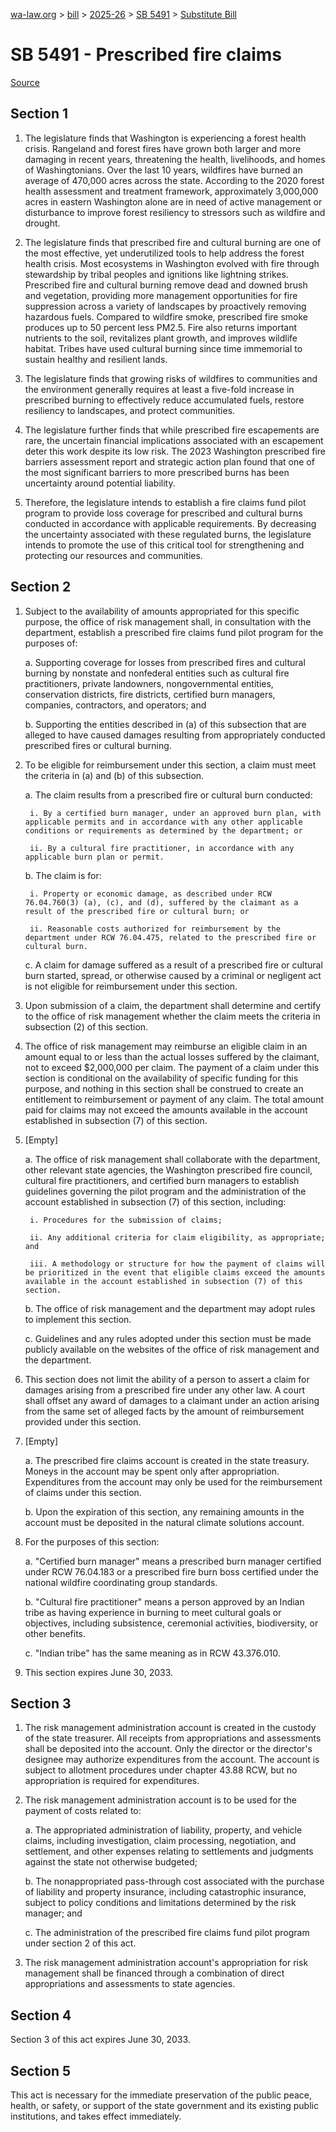 [wa-law.org](/) > [bill](/bill/) > [2025-26](/bill/2025-26/) > [SB 5491](/bill/2025-26/sb/5491/) > [Substitute Bill](/bill/2025-26/sb/5491/S/)

# SB 5491 - Prescribed fire claims

[Source](http://lawfilesext.leg.wa.gov/biennium/2025-26/Pdf/Bills/Senate%20Bills/5491-S.pdf)

## Section 1
1. The legislature finds that Washington is experiencing a forest health crisis. Rangeland and forest fires have grown both larger and more damaging in recent years, threatening the health, livelihoods, and homes of Washingtonians. Over the last 10 years, wildfires have burned an average of 470,000 acres across the state. According to the 2020 forest health assessment and treatment framework, approximately 3,000,000 acres in eastern Washington alone are in need of active management or disturbance to improve forest resiliency to stressors such as wildfire and drought.

2. The legislature finds that prescribed fire and cultural burning are one of the most effective, yet underutilized tools to help address the forest health crisis. Most ecosystems in Washington evolved with fire through stewardship by tribal peoples and ignitions like lightning strikes. Prescribed fire and cultural burning remove dead and downed brush and vegetation, providing more management opportunities for fire suppression across a variety of landscapes by proactively removing hazardous fuels. Compared to wildfire smoke, prescribed fire smoke produces up to 50 percent less PM2.5. Fire also returns important nutrients to the soil, revitalizes plant growth, and improves wildlife habitat. Tribes have used cultural burning since time immemorial to sustain healthy and resilient lands.

3. The legislature finds that growing risks of wildfires to communities and the environment generally requires at least a five-fold increase in prescribed burning to effectively reduce accumulated fuels, restore resiliency to landscapes, and protect communities.

4. The legislature further finds that while prescribed fire escapements are rare, the uncertain financial implications associated with an escapement deter this work despite its low risk. The 2023 Washington prescribed fire barriers assessment report and strategic action plan found that one of the most significant barriers to more prescribed burns has been uncertainty around potential liability.

5. Therefore, the legislature intends to establish a fire claims fund pilot program to provide loss coverage for prescribed and cultural burns conducted in accordance with applicable requirements. By decreasing the uncertainty associated with these regulated burns, the legislature intends to promote the use of this critical tool for strengthening and protecting our resources and communities.

## Section 2
1. Subject to the availability of amounts appropriated for this specific purpose, the office of risk management shall, in consultation with the department, establish a prescribed fire claims fund pilot program for the purposes of:

    a. Supporting coverage for losses from prescribed fires and cultural burning by nonstate and nonfederal entities such as cultural fire practitioners, private landowners, nongovernmental entities, conservation districts, fire districts, certified burn managers, companies, contractors, and operators; and

    b. Supporting the entities described in (a) of this subsection that are alleged to have caused damages resulting from appropriately conducted prescribed fires or cultural burning.

2. To be eligible for reimbursement under this section, a claim must meet the criteria in (a) and (b) of this subsection.

    a. The claim results from a prescribed fire or cultural burn conducted:

        i. By a certified burn manager, under an approved burn plan, with applicable permits and in accordance with any other applicable conditions or requirements as determined by the department; or

        ii. By a cultural fire practitioner, in accordance with any applicable burn plan or permit.

    b. The claim is for:

        i. Property or economic damage, as described under RCW 76.04.760(3) (a), (c), and (d), suffered by the claimant as a result of the prescribed fire or cultural burn; or

        ii. Reasonable costs authorized for reimbursement by the department under RCW 76.04.475, related to the prescribed fire or cultural burn.

    c. A claim for damage suffered as a result of a prescribed fire or cultural burn started, spread, or otherwise caused by a criminal or negligent act is not eligible for reimbursement under this section.

3. Upon submission of a claim, the department shall determine and certify to the office of risk management whether the claim meets the criteria in subsection (2) of this section.

4. The office of risk management may reimburse an eligible claim in an amount equal to or less than the actual losses suffered by the claimant, not to exceed $2,000,000 per claim. The payment of a claim under this section is conditional on the availability of specific funding for this purpose, and nothing in this section shall be construed to create an entitlement to reimbursement or payment of any claim. The total amount paid for claims may not exceed the amounts available in the account established in subsection (7) of this section.

5. [Empty]

    a. The office of risk management shall collaborate with the department, other relevant state agencies, the Washington prescribed fire council, cultural fire practitioners, and certified burn managers to establish guidelines governing the pilot program and the administration of the account established in subsection (7) of this section, including:

        i. Procedures for the submission of claims;

        ii. Any additional criteria for claim eligibility, as appropriate; and

        iii. A methodology or structure for how the payment of claims will be prioritized in the event that eligible claims exceed the amounts available in the account established in subsection (7) of this section.

    b. The office of risk management and the department may adopt rules to implement this section.

    c. Guidelines and any rules adopted under this section must be made publicly available on the websites of the office of risk management and the department.

6. This section does not limit the ability of a person to assert a claim for damages arising from a prescribed fire under any other law. A court shall offset any award of damages to a claimant under an action arising from the same set of alleged facts by the amount of reimbursement provided under this section.

7. [Empty]

    a. The prescribed fire claims account is created in the state treasury. Moneys in the account may be spent only after appropriation. Expenditures from the account may only be used for the reimbursement of claims under this section.

    b. Upon the expiration of this section, any remaining amounts in the account must be deposited in the natural climate solutions account.

8. For the purposes of this section:

    a. "Certified burn manager" means a prescribed burn manager certified under RCW 76.04.183 or a prescribed fire burn boss certified under the national wildfire coordinating group standards.

    b. "Cultural fire practitioner" means a person approved by an Indian tribe as having experience in burning to meet cultural goals or objectives, including subsistence, ceremonial activities, biodiversity, or other benefits.

    c. "Indian tribe" has the same meaning as in RCW 43.376.010.

9. This section expires June 30, 2033.

## Section 3
1. The risk management administration account is created in the custody of the state treasurer. All receipts from appropriations and assessments shall be deposited into the account. Only the director or the director's designee may authorize expenditures from the account. The account is subject to allotment procedures under chapter 43.88 RCW, but no appropriation is required for expenditures.

2. The risk management administration account is to be used for the payment of costs related to:

    a. The appropriated administration of liability, property, and vehicle claims, including investigation, claim processing, negotiation, and settlement, and other expenses relating to settlements and judgments against the state not otherwise budgeted;

    b. The nonappropriated pass-through cost associated with the purchase of liability and property insurance, including catastrophic insurance, subject to policy conditions and limitations determined by the risk manager; and

    c. The administration of the prescribed fire claims fund pilot program under section 2 of this act.

3. The risk management administration account's appropriation for risk management shall be financed through a combination of direct appropriations and assessments to state agencies.

## Section 4
Section 3 of this act expires June 30, 2033.

## Section 5
This act is necessary for the immediate preservation of the public peace, health, or safety, or support of the state government and its existing public institutions, and takes effect immediately.
